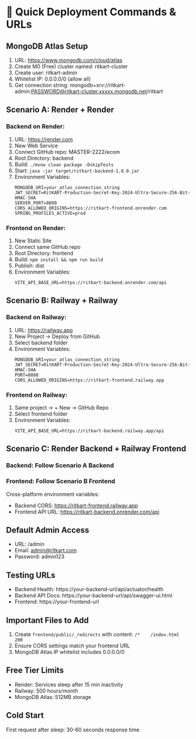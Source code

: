 # 🚀 Quick Deployment Commands & URLs

## MongoDB Atlas Setup
1. URL: https://www.mongodb.com/cloud/atlas
2. Create M0 (Free) cluster named: ritkart-cluster
3. Create user: ritkart-admin
4. Whitelist IP: 0.0.0.0/0 (allow all)
5. Get connection string: mongodb+srv://ritkart-admin:PASSWORD@ritkart-cluster.xxxxx.mongodb.net/ritkart

## Scenario A: Render + Render

### Backend on Render:
1. URL: https://render.com
2. New Web Service
3. Connect GitHub repo: MASTER-2222/ecom
4. Root Directory: backend
5. Build: `./mvnw clean package -DskipTests`
6. Start: `java -jar target/ritkart-backend-1.0.0.jar`
7. Environment Variables:
   ```
   MONGODB_URI=your_atlas_connection_string
   JWT_SECRET=RitKART-Production-Secret-Key-2024-Ultra-Secure-256-Bit-HMAC-SHA
   SERVER_PORT=8080
   CORS_ALLOWED_ORIGINS=https://ritkart-frontend.onrender.com
   SPRING_PROFILES_ACTIVE=prod
   ```

### Frontend on Render:
1. New Static Site
2. Connect same GitHub repo
3. Root Directory: frontend
4. Build: `npm install && npm run build`
5. Publish: dist
6. Environment Variables:
   ```
   VITE_API_BASE_URL=https://ritkart-backend.onrender.com/api
   ```

## Scenario B: Railway + Railway

### Backend on Railway:
1. URL: https://railway.app
2. New Project → Deploy from GitHub
3. Select backend folder
4. Environment Variables:
   ```
   MONGODB_URI=your_atlas_connection_string
   JWT_SECRET=RitKART-Production-Secret-Key-2024-Ultra-Secure-256-Bit-HMAC-SHA
   PORT=8080
   CORS_ALLOWED_ORIGINS=https://ritkart-frontend.railway.app
   ```

### Frontend on Railway:
1. Same project → + New → GitHub Repo
2. Select frontend folder
3. Environment Variables:
   ```
   VITE_API_BASE_URL=https://ritkart-backend.railway.app/api
   ```

## Scenario C: Render Backend + Railway Frontend

### Backend: Follow Scenario A Backend
### Frontend: Follow Scenario B Frontend

Cross-platform environment variables:
- Backend CORS: https://ritkart-frontend.railway.app
- Frontend API URL: https://ritkart-backend.onrender.com/api

## Default Admin Access
- URL: /admin
- Email: admin@ritkart.com
- Password: admin123

## Testing URLs
- Backend Health: https://your-backend-url/api/actuator/health
- Backend API Docs: https://your-backend-url/api/swagger-ui.html
- Frontend: https://your-frontend-url

## Important Files to Add
1. Create `frontend/public/_redirects` with content: `/*    /index.html   200`
2. Ensure CORS settings match your frontend URL
3. MongoDB Atlas IP whitelist includes 0.0.0.0/0

## Free Tier Limits
- Render: Services sleep after 15 min inactivity
- Railway: 500 hours/month
- MongoDB Atlas: 512MB storage

## Cold Start
First request after sleep: 30-60 seconds response time